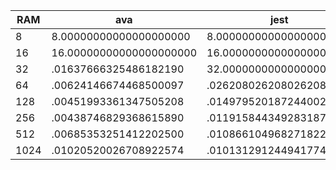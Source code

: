 | RAM  | ava                     | jest                    |
| ---- | ----------------------- | ----------------------- |
| 8    | 8.00000000000000000000  | 8.00000000000000000000  |
| 16   | 16.00000000000000000000 | 16.00000000000000000000 |
| 32   | .01637666325486182190   | 32.00000000000000000000 |
| 64   | .00624146674468500097   | .02620802620802620802   |
| 128  | .00451993361347505208   | .01497952018724400234   |
| 256  | .00438746829368615890   | .01191584434928318748   |
| 512  | .00685353251412202500   | .01086610496827182240   |
| 1024 | .01020520026708922574   | .01013129124494177475   |
